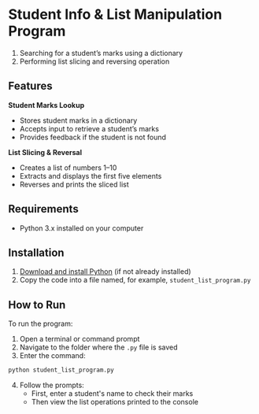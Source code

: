 # Student Info & List Manipulation Program

1. Searching for a student’s marks using a dictionary
2. Performing list slicing and reversing operation

## Features

  **Student Marks Lookup**
  - Stores student marks in a dictionary
  - Accepts input to retrieve a student’s marks
  - Provides feedback if the student is not found

  **List Slicing & Reversal**
  - Creates a list of numbers 1–10
  - Extracts and displays the first five elements
  - Reverses and prints the sliced list

## Requirements

- Python 3.x installed on your computer

## Installation

1. [Download and install Python](https://www.python.org/downloads/) (if not already installed)
2. Copy the code into a file named, for example, `student_list_program.py`

## How to Run

To run the program:
1. Open a terminal or command prompt
2. Navigate to the folder where the `.py` file is saved
3. Enter the command:

```bash
python student_list_program.py
```

4. Follow the prompts:
   - First, enter a student's name to check their marks
   - Then view the list operations printed to the console
